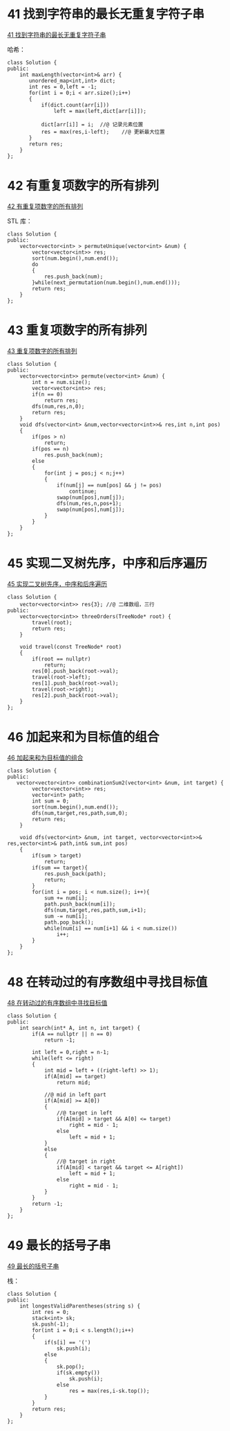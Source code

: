 # 41 找到字符串的最长无重复字符子串

[41 找到字符串的最长无重复字符子串](https://www.nowcoder.com/practice/b56799ebfd684fb394bd315e89324fb4?tpId=190&&tqId=35220&rp=1&ru=/ta/job-code-high-rd&qru=/ta/job-code-high-rd/question-ranking)

哈希：

```
class Solution {
public:
    int maxLength(vector<int>& arr) {
       unordered_map<int,int> dict;
	   int res = 0,left = -1;
	   for(int i = 0;i < arr.size();i++)
	   {
		   if(dict.count(arr[i]))
			   left = max(left,dict[arr[i]]);
           
           dict[arr[i]] = i;  //@ 记录元素位置
		   res = max(res,i-left);    //@ 更新最大位置
	   }
	   return res;
    }
};
```


# 42 有重复项数字的所有排列

[42 有重复项数字的所有排列](https://www.nowcoder.com/practice/a43a2b986ef34843ac4fdd9159b69863?tpId=190&&tqId=35952&rp=1&ru=/ta/job-code-high-rd&qru=/ta/job-code-high-rd/question-ranking)

STL 库：

```
class Solution {
public:
    vector<vector<int> > permuteUnique(vector<int> &num) {
        vector<vector<int>> res;
		sort(num.begin(),num.end());
		do
		{
			res.push_back(num);
		}while(next_permutation(num.begin(),num.end()));
		return res;
    }
};
```

# 43 重复项数字的所有排列

[43 重复项数字的所有排列](https://www.nowcoder.com/practice/4bcf3081067a4d028f95acee3ddcd2b1?tpId=190&&tqId=35190&rp=1&ru=/ta/job-code-high-rd&qru=/ta/job-code-high-rd/question-ranking)

```
class Solution {
public:
    vector<vector<int>> permute(vector<int> &num) {
		int n = num.size();
		vector<vector<int>> res;
        if(n == 0)
            return res;
		dfs(num,res,n,0);
		return res;
    }
	void dfs(vector<int> &num,vector<vector<int>>& res,int n,int pos)
	{
		if(pos > n)
            return;
        if(pos == n)
			res.push_back(num);
		else
		{
			for(int j = pos;j < n;j++)
			{
				if(num[j] == num[pos] && j != pos)
					continue;
				swap(num[pos],num[j]);
				dfs(num,res,n,pos+1);
				swap(num[pos],num[j]);
			}
		}
	}
};
```

# 45 实现二叉树先序，中序和后序遍历

[45 实现二叉树先序，中序和后序遍历](https://www.nowcoder.com/practice/a9fec6c46a684ad5a3abd4e365a9d362?tpId=190&&tqId=35221&rp=1&ru=/ta/job-code-high-rd&qru=/ta/job-code-high-rd/question-ranking)

```
class Solution {
	vector<vector<int>> res{3}; //@ 二维数组，三行
public:
    vector<vector<int>> threeOrders(TreeNode* root) {
        travel(root);
		return res;
    }
	
	void travel(const TreeNode* root)
	{
		if(root == nullptr)
			return;
		res[0].push_back(root->val);		
		travel(root->left);
		res[1].push_back(root->val);
		travel(root->right);
		res[2].push_back(root->val);
	}
};
```

# 46 加起来和为目标值的组合

[46 加起来和为目标值的组合](https://www.nowcoder.com/practice/75e6cd5b85ab41c6a7c43359a74e869a?tpId=190&&tqId=35351&rp=1&ru=/ta/job-code-high-rd&qru=/ta/job-code-high-rd/question-ranking)

```
class Solution {
public:
   vector<vector<int>> combinationSum2(vector<int> &num, int target) {
        vector<vector<int>> res;
        vector<int> path;
        int sum = 0;
        sort(num.begin(),num.end());
        dfs(num,target,res,path,sum,0);
        return res;
    }
    
    void dfs(vector<int> &num, int target, vector<vector<int>>& res,vector<int>& path,int& sum,int pos)
    {
        if(sum > target)
            return;
        if(sum == target){
            res.push_back(path);
            return;
        }
        for(int i = pos; i < num.size(); i++){
            sum += num[i];
            path.push_back(num[i]);
            dfs(num,target,res,path,sum,i+1);
            sum -= num[i];
            path.pop_back();
            while(num[i] == num[i+1] && i < num.size())
                i++;
        }
    }
};
```

# 48 在转动过的有序数组中寻找目标值

[48 在转动过的有序数组中寻找目标值](https://www.nowcoder.com/practice/3afe6fabdb2c46ed98f06cfd9a20f2ce?tpId=190&&tqId=35380&rp=1&ru=/ta/job-code-high-rd&qru=/ta/job-code-high-rd/question-ranking)

```
class Solution {
public:
    int search(int* A, int n, int target) {
        if(A == nullptr || n == 0)
            return -1;
        
        int left = 0,right = n-1;
        while(left <= right)
        {
            int mid = left + ((right-left) >> 1);
            if(A[mid] == target)
                return mid;
            
            //@ mid in left part
            if(A[mid] >= A[0])
            {
                //@ target in left
                if(A[mid] > target && A[0] <= target)
                    right = mid - 1;
                else
                    left = mid + 1;
            }
            else
            {
                //@ target in right
                if(A[mid] < target && target <= A[right])
                    left = mid + 1;
                else
                    right = mid - 1;
            }
        }
        return -1;
    }
};
```

# 49 最长的括号子串

[49 最长的括号子串](https://www.nowcoder.com/practice/45fd68024a4c4e97a8d6c45fc61dc6ad?tpId=190&&tqId=35191&rp=1&ru=/ta/job-code-high-rd&qru=/ta/job-code-high-rd/question-ranking)

栈：

```
class Solution {
public:
    int longestValidParentheses(string s) {
        int res = 0;
        stack<int> sk;
        sk.push(-1);
        for(int i = 0;i < s.length();i++)
        {
            if(s[i] == '(')
                sk.push(i);
            else
            {
                sk.pop();
                if(sk.empty())
                    sk.push(i);
                else
                    res = max(res,i-sk.top());
            }
        }
        return res;
    }
};
```

